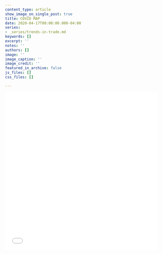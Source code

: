 ```yaml
---
content_type: article
show_image_on_single_post: true
title: COVID MAP
date: 2020-04-17T00:00:00.000-04:00
series:
- _series/trends-in-trade.md
keywords: []
excerpt: ''
notes: ''
authors: []
image: ''
image_caption: ''
image_credit: ''
featured_in_archive: false
js_files: []
css_files: []

---
```

<iframe width="100%" height="520" frameborder="0" src="[https://csis.carto.com/builder/a20c0036-af0f-4df7-af74-b21f51749a16/embed](https://csis.carto.com/builder/a20c0036-af0f-4df7-af74-b21f51749a16/embed "https://csis.carto.com/builder/a20c0036-af0f-4df7-af74-b21f51749a16/embed")" allowfullscreen webkitallowfullscreen mozallowfullscreen oallowfullscreen msallowfullscreen></iframe>